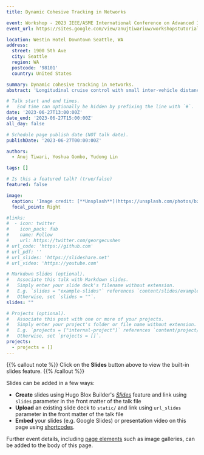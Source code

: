 ```yaml
---
title: Dynamic Cohesive Tracking in Networks

event: Workshop - 2023 IEEE/ASME International Conference on Advanced Intelligent Mechatronics (AIM)
event_url: https://sites.google.com/view/anujtiwariuw/workshopstutorials/aim-2023-workshop

location: Westin Hotel Downtown Seattle, WA
address:
  street: 1900 5th Ave
  city: Seattle
  region: WA
  postcode: '98101'
  country: United States

summary: Dynamic cohesive tracking in networks.
abstract: 'Longitudinal cruise control with small inter-vehicle distances, for improved fuel efficiency, and increased traffic throughput, requires each vehicle in the network to move similarly, such as during speed transitions at traffic intersections [1, 2]. Likewise, a network of robots transporting a flexible object need to maintain distance-based forma- tion to avoid object deformation during transport [3, 4]. Therefore, cohesive transitions of networked multi agent systems, where each agent in the network responds similarly, is essential for multi-agent systems. A challenge is that current neighbor-based network control approaches mainly focus on achieving cohesion at the end but not during the transition, e.g., by improving the convergence rate of network responses to the final cohesive state [5, 6, 7]. Increasing the response speed of each agent in the network helps achieve this transition in a shorter amount of time [8], but cohesion can still be lost during the transition. Cohesion in networks can be achieved through a central- ized controller to ensure each agent performs similar actions, for instance using wireless communication [9]. However, such centralized approaches require explicit inter-agent communication, which incurs additional infrastructure cost, and can be susceptible to cybersecurity threats where intruder agents obtain access to the network information [10]. This workshop presents recent research developing decentralized network control strategies for cohesive network transitions, for achieving cohesion not just at the end of the transition but also during the transition.'

# Talk start and end times.
#   End time can optionally be hidden by prefixing the line with `#`.
date: '2023-06-27T13:00:00Z'
date_end: '2023-06-27T15:00:00Z'
all_day: false

# Schedule page publish date (NOT talk date).
publishDate: '2023-06-27T00:00:00Z'

authors:
  - Anuj Tiwari, Yoshua Gombo, Yudong Lin

tags: []

# Is this a featured talk? (true/false)
featured: false

image:
  caption: 'Image credit: [**Unsplash**](https://unsplash.com/photos/bzdhc5b3Bxs)'
  focal_point: Right

#links:
#  - icon: twitter
#    icon_pack: fab
#    name: Follow
#    url: https://twitter.com/georgecushen
# url_code: 'https://github.com'
# url_pdf: ''
# url_slides: 'https://slideshare.net'
# url_video: 'https://youtube.com'

# Markdown Slides (optional).
#   Associate this talk with Markdown slides.
#   Simply enter your slide deck's filename without extension.
#   E.g. `slides = "example-slides"` references `content/slides/example-slides.md`.
#   Otherwise, set `slides = ""`.
slides: ""

# Projects (optional).
#   Associate this post with one or more of your projects.
#   Simply enter your project's folder or file name without extension.
#   E.g. `projects = ["internal-project"]` references `content/project/deep-learning/index.md`.
#   Otherwise, set `projects = []`.
projects:
  - projects = []
---
```


{{% callout note %}}
Click on the **Slides** button above to view the built-in slides feature.
{{% /callout %}}

Slides can be added in a few ways:

- **Create** slides using Hugo Blox Builder's [_Slides_](https://docs.hugoblox.com/reference/content-types/) feature and link using `slides` parameter in the front matter of the talk file
- **Upload** an existing slide deck to `static/` and link using `url_slides` parameter in the front matter of the talk file
- **Embed** your slides (e.g. Google Slides) or presentation video on this page using [shortcodes](https://docs.hugoblox.com/reference/markdown/).

Further event details, including [page elements](https://docs.hugoblox.com/reference/markdown/) such as image galleries, can be added to the body of this page.
